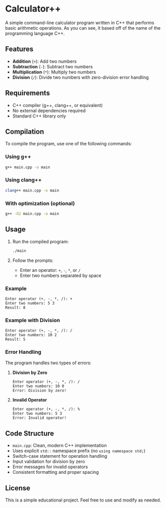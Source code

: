 # Calculator++

A simple command-line calculator program written in C++ that performs basic arithmetic operations. As you can see, it based off of the name of the programming language C++.

## Features

- **Addition** (`+`): Add two numbers
- **Subtraction** (`-`): Subtract two numbers
- **Multiplication** (`*`): Multiply two numbers
- **Division** (`/`): Divide two numbers with zero-division error handling

## Requirements

- C++ compiler (g++, clang++, or equivalent)
- No external dependencies required
- Standard C++ library only

## Compilation

To compile the program, use one of the following commands:

### Using g++
```bash
g++ main.cpp -o main
```

### Using clang++
```bash
clang++ main.cpp -o main
```

### With optimization (optional)
```bash
g++ -O2 main.cpp -o main
```

## Usage

1. Run the compiled program:
   ```bash
   ./main
   ```

2. Follow the prompts:
   - Enter an operator: `+`, `-`, `*`, or `/`
   - Enter two numbers separated by space

### Example

```
Enter operator (+, -, *, /): +
Enter two numbers: 5 3
Result: 8
```

### Example with Division
```
Enter operator (+, -, *, /): /
Enter two numbers: 10 2
Result: 5
```

### Error Handling

The program handles two types of errors:

1. **Division by Zero**
   ```
   Enter operator (+, -, *, /): /
   Enter two numbers: 10 0
   Error: Division by zero!
   ```

2. **Invalid Operator**
   ```
   Enter operator (+, -, *, /): %
   Enter two numbers: 5 3
   Error: Invalid operator!
   ```

## Code Structure

- `main.cpp`: Clean, modern C++ implementation
- Uses explicit `std::` namespace prefix (no `using namespace std;`)
- Switch-case statement for operation handling
- Input validation for division by zero
- Error messages for invalid operators
- Consistent formatting and proper spacing

## License

This is a simple educational project. Feel free to use and modify as needed.
